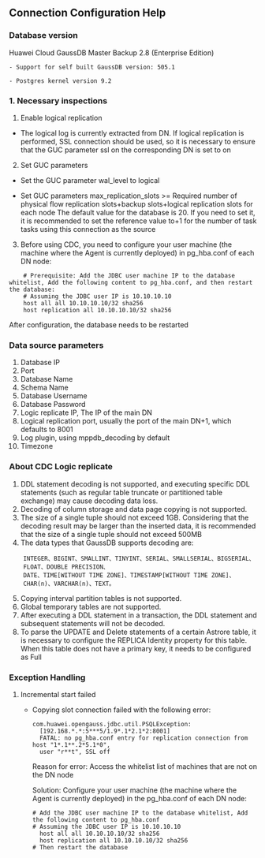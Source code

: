 ## **Connection Configuration Help**
### Database version 
  Huawei Cloud GaussDB Master Backup 2.8 (Enterprise Edition)
  
    - Support for self built GaussDB version: 505.1
    
    - Postgres kernel version 9.2
    
### **1. Necessary inspections**

1. Enable logical replication

- The logical log is currently extracted from DN. If logical replication is performed, SSL connection should be used, so it is necessary to ensure that the GUC parameter ssl on the corresponding DN is set to on

2. Set GUC parameters

- Set the GUC parameter wal_level to logical

- Set GUC parameters max_replication_slots >= Required number of physical flow replication slots+backup slots+logical replication slots for each node
    The default value for the database is 20. If you need to set it, it is recommended to set the reference value to+1 for the number of task tasks using this connection as the source
    
3. Before using CDC, you need to configure your user machine (the machine where the Agent is currently deployed) in pg_hba.conf of each DN node:
```text
    # Prerequisite: Add the JDBC user machine IP to the database whitelist, Add the following content to pg_hba.conf, and then restart the database:
    # Assuming the JDBC user IP is 10.10.10.10
    host all all 10.10.10.10/32 sha256
    host replication all 10.10.10.10/32 sha256
```
After configuration, the database needs to be restarted

### Data source parameters
1. Database IP
2. Port
3. Database Name
4. Schema Name
5. Database Username
6. Database Password
7. Logic replicate IP, The IP of the main DN
8. Logical replication port, usually the port of the main DN+1, which defaults to 8001
9. Log plugin, using mppdb_decoding by default
10. Timezone
    
### About CDC Logic replicate
1. DDL statement decoding is not supported, and executing specific DDL statements (such as regular table truncate or partitioned table exchange) may cause decoding data loss.
2. Decoding of column storage and data page copying is not supported.
3. The size of a single tuple should not exceed 1GB. Considering that the decoding result may be larger than the inserted data, it is recommended that the size of a single tuple should not exceed 500MB
4. The data types that GaussDB supports decoding are:
```text
    INTEGER、BIGINT、SMALLINT、TINYINT、SERIAL、SMALLSERIAL、BIGSERIAL、
    FLOAT、DOUBLE PRECISION、
    DATE、TIME[WITHOUT TIME ZONE]、TIMESTAMP[WITHOUT TIME ZONE]、
    CHAR(n)、VARCHAR(n)、TEXT。
```
5. Copying interval partition tables is not supported.
6. Global temporary tables are not supported.
7. After executing a DDL statement in a transaction, the DDL statement and subsequent statements will not be decoded.
8. To parse the UPDATE and Delete statements of a certain Astrore table, it is necessary to configure the REPLICA Identity property for this table. When this table does not have a primary key, it needs to be configured as Full

### Exception Handling
1. Incremental start failed
    - Copying slot connection failed with the following error:
      ```text
      com.huawei.opengauss.jdbc.util.PSQLException: 
        [192.168.*.*:5***5/1.9*.1*2.1*2:8001] 
        FATAL: no pg_hba.conf entry for replication connection from host "1*.1**.2*5.1*0",
        user "r**t", SSL off
      ```
      
      Reason for error: Access the whitelist list of machines that are not on the DN node
      
      Solution:
        Configure your user machine (the machine where the Agent is currently deployed) in the pg_hba.conf of each DN node:
        ```text
        # Add the JDBC user machine IP to the database whitelist, Add the following content to pg_hba.conf
        # Assuming the JDBC user IP is 10.10.10.10
          host all all 10.10.10.10/32 sha256
          host replication all 10.10.10.10/32 sha256
        # Then restart the database
        ```